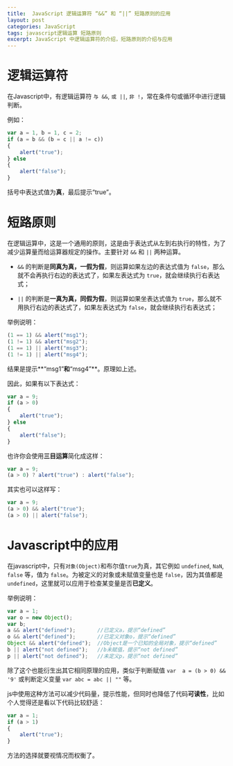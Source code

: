 ```yaml
---
title:  JavaScript 逻辑运算符 “&&” 和 “||” 短路原则的应用
layout: post
categories: JavaScript
tags: javascript逻辑运算 短路原则
excerpt: JavaScript 中逻辑运算符的介绍，短路原则的介绍与应用
---
```

# 逻辑运算符

在Javascript中，有逻辑运算符 `与 &&`, `或 ||`, `非 !`，常在条件句或循环中进行逻辑判断。

例如：

``` js
var a = 1, b = 1, c = 2;
if (a = b && (b = c || a != c)) 
{
	alert("true");
} else 
{
	alert("false");
}
```

括号中表达式值为**真**，最后提示“true”。

# 短路原则

在逻辑运算中，这是一个通用的原则，这是由于表达式从左到右执行的特性，为了减少运算量而给运算器规定的操作。主要针对 `&&` 和 `||` 两种运算。

* `&&` 的判断是**同真为真，一假为假**，则运算如果左边的表达式值为 `false`，那么就不会再执行右边的表达式了，如果左表达式为 `true`，就会继续执行右表达式；

* `||` 的判断是**一真为真，同假为假**，则运算如果坐表达式值为 `true`，那么就不用执行右边的表达式了，如果左表达式为 `false`，就会继续执行右表达式；

举例说明：

``` js
(1 == 1) && alert("msg1");
(1 != 1) && alert("msg2");
(1 == 1) || alert("msg3");
(1 != 1) || alert("msg4");
```

结果是提示**“msg1”**和**“msg4”**。原理如上述。

因此，如果有以下表达式：

``` js 
var a = 9;
if (a > 0) 
{
	alert("true");
} else 
{
	alert("false");
}
```

也许你会使用**三目运算**简化成这样：

``` js
var a = 9;
(a > 0) ? alert("true") : alert("false");
```

其实也可以这样写：

``` js
var a = 9;
(a > 0) && alert("true");
(a > 0) || alert("false");
```

# Javascript中的应用

在javascript中，只有`对象(Object)`和布尔值`true`为真，其它例如 `undefined`, `NaN`, `false` 等，值为 `false`。为被定义的对象或未赋值变量也是 `false`，因为其值都是 `undefined`，这里就可以应用于检查某变量是否**已定义**。

举例说明：

``` js
var a = 1;
var o = new Object();
var b;
a && alert("defined");       //已定义a，提示“defined”
o && alert("defined");       //已定义对象o，提示“defined”
Object && alert("defined");  //Object是一个已知的全局对象，提示“defined”
b || alert("not defined");   //b未赋值，提示“not defined”
p || alert("not defined");   //未定义p，提示“not defined”
```

除了这个也能衍生出其它相同原理的应用，类似于判断赋值 `var  a = (b > 0) && '9'` 或判断定义变量 `var abc = abc || ""` 等。

js中使用这种方法可以减少代码量，提示性能，但同时也降低了代码**可读性**，比如个人觉得还是看以下代码比较舒适：

``` js
var a = 1;
if (a > 1)
{
	alert("true");
}
```

方法的选择就要视情况而权衡了。